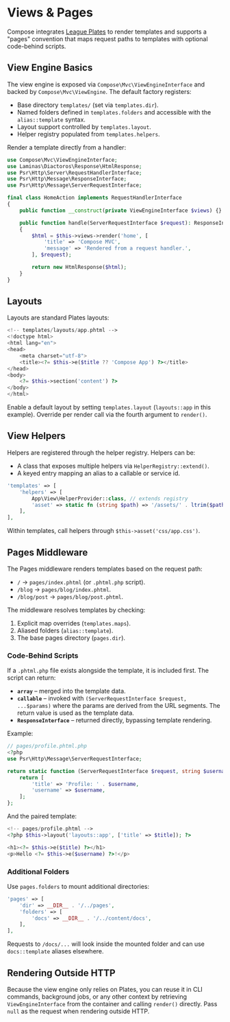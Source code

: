 # Views & Pages

Compose integrates [League Plates](https://platesphp.com/) to render templates and supports a "pages" convention that maps request paths to templates with optional code-behind scripts.

## View Engine Basics

The view engine is exposed via `Compose\Mvc\ViewEngineInterface` and backed by `Compose\Mvc\ViewEngine`. The default factory registers:

- Base directory `templates/` (set via `templates.dir`).
- Named folders defined in `templates.folders` and accessible with the `alias::template` syntax.
- Layout support controlled by `templates.layout`.
- Helper registry populated from `templates.helpers`.

Render a template directly from a handler:

```php
use Compose\Mvc\ViewEngineInterface;
use Laminas\Diactoros\Response\HtmlResponse;
use Psr\Http\Server\RequestHandlerInterface;
use Psr\Http\Message\ResponseInterface;
use Psr\Http\Message\ServerRequestInterface;

final class HomeAction implements RequestHandlerInterface
{
    public function __construct(private ViewEngineInterface $views) {}

    public function handle(ServerRequestInterface $request): ResponseInterface
    {
        $html = $this->views->render('home', [
            'title' => 'Compose MVC',
            'message' => 'Rendered from a request handler.',
        ], $request);

        return new HtmlResponse($html);
    }
}
```

## Layouts

Layouts are standard Plates layouts:

```php
<!-- templates/layouts/app.phtml -->
<!doctype html>
<html lang="en">
<head>
    <meta charset="utf-8">
    <title><?= $this->e($title ?? 'Compose App') ?></title>
</head>
<body>
    <?= $this->section('content') ?>
</body>
</html>
```

Enable a default layout by setting `templates.layout` (`layouts::app` in this example). Override per render call via the fourth argument to `render()`.

## View Helpers

Helpers are registered through the helper registry. Helpers can be:

- A class that exposes multiple helpers via `HelperRegistry::extend()`.
- A keyed entry mapping an alias to a callable or service id.

```php
'templates' => [
    'helpers' => [
        App\View\HelperProvider::class, // extends registry
        'asset' => static fn (string $path) => '/assets/' . ltrim($path, '/'),
    ],
],
```

Within templates, call helpers through `$this->asset('css/app.css')`.

## Pages Middleware

The Pages middleware renders templates based on the request path:

- `/` → `pages/index.phtml` (or `.phtml.php` script).
- `/blog` → `pages/blog/index.phtml`.
- `/blog/post` → `pages/blog/post.phtml`.

The middleware resolves templates by checking:

1. Explicit map overrides (`templates.maps`).
2. Aliased folders (`alias::template`).
3. The base pages directory (`pages.dir`).

### Code-Behind Scripts

If a `.phtml.php` file exists alongside the template, it is included first. The script can return:

- **`array`** – merged into the template data.
- **`callable`** – invoked with `(ServerRequestInterface $request, ...$params)` where the params are derived from the URL segments. The return value is used as the template data.
- **`ResponseInterface`** – returned directly, bypassing template rendering.

Example:

```php
// pages/profile.phtml.php
<?php
use Psr\Http\Message\ServerRequestInterface;

return static function (ServerRequestInterface $request, string $username): array {
    return [
        'title' => 'Profile: ' . $username,
        'username' => $username,
    ];
};
```

And the paired template:

```php
<!-- pages/profile.phtml -->
<?php $this->layout('layouts::app', ['title' => $title]); ?>

<h1><?= $this->e($title) ?></h1>
<p>Hello <?= $this->e($username) ?>!</p>
```

### Additional Folders

Use `pages.folders` to mount additional directories:

```php
'pages' => [
    'dir' => __DIR__ . '/../pages',
    'folders' => [
        'docs' => __DIR__ . '/../content/docs',
    ],
],
```

Requests to `/docs/...` will look inside the mounted folder and can use `docs::template` aliases elsewhere.

## Rendering Outside HTTP

Because the view engine only relies on Plates, you can reuse it in CLI commands, background jobs, or any other context by retrieving `ViewEngineInterface` from the container and calling `render()` directly. Pass `null` as the request when rendering outside HTTP.
